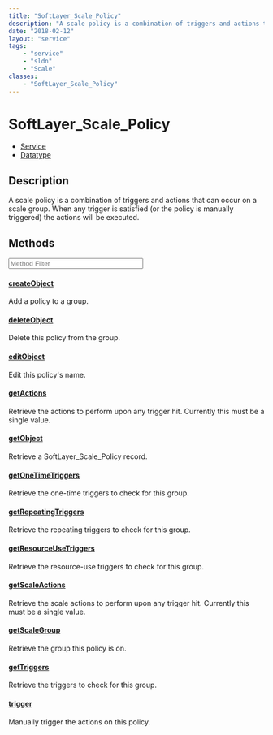 ```yaml
---
title: "SoftLayer_Scale_Policy"
description: "A scale policy is a combination of triggers and actions that can occur on a scale group. When any trigger is satisfied (... "
date: "2018-02-12"
layout: "service"
tags:
    - "service"
    - "sldn"
    - "Scale"
classes:
    - "SoftLayer_Scale_Policy"
---
```

# SoftLayer_Scale_Policy
<div id='service-datatype'>
    <ul id='sldn-reference-tabs'>
    <li id='service'> <a href='/reference/services/SoftLayer_Scale_Policy' >Service</a></li>    <li id='datatype'> <a href='/reference/datatypes/SoftLayer_Scale_Policy' >Datatype</a></li>
    </ul>
</div>

## Description


A scale policy is a combination of triggers and actions that can occur on a scale group. When any trigger is satisfied (or the policy is manually triggered) the actions will be executed. 



        
<div id="properties" class="content service-content">

## Methods

<div class="view-filters">
    <div class="clearfix">
        <div class="search-input-box">
            <input placeholder="Method Filter" onkeyup="titleSearch(inputId='edit-combine', divId='method-div', elementClass='method-row')" 
                type="text" id="edit-combine" value="" size="30" maxlength="128" class="form-text">
        </div>
    </div>
</div>

<div id="method-div">

<div class="method-row">

#### [createObject](/reference/services/SoftLayer_Scale_Policy/createObject)
Add a policy to a group.

</div>

<div class="method-row">

#### [deleteObject](/reference/services/SoftLayer_Scale_Policy/deleteObject)
Delete this policy from the group.

</div>

<div class="method-row">

#### [editObject](/reference/services/SoftLayer_Scale_Policy/editObject)
Edit this policy's name.

</div>

<div class="method-row">

#### [getActions](/reference/services/SoftLayer_Scale_Policy/getActions)
Retrieve the actions to perform upon any trigger hit. Currently this must be a single value.

</div>

<div class="method-row">

#### [getObject](/reference/services/SoftLayer_Scale_Policy/getObject)
Retrieve a SoftLayer_Scale_Policy record.

</div>

<div class="method-row">

#### [getOneTimeTriggers](/reference/services/SoftLayer_Scale_Policy/getOneTimeTriggers)
Retrieve the one-time triggers to check for this group.

</div>

<div class="method-row">

#### [getRepeatingTriggers](/reference/services/SoftLayer_Scale_Policy/getRepeatingTriggers)
Retrieve the repeating triggers to check for this group.

</div>

<div class="method-row">

#### [getResourceUseTriggers](/reference/services/SoftLayer_Scale_Policy/getResourceUseTriggers)
Retrieve the resource-use triggers to check for this group.

</div>

<div class="method-row">

#### [getScaleActions](/reference/services/SoftLayer_Scale_Policy/getScaleActions)
Retrieve the scale actions to perform upon any trigger hit. Currently this must be a single value.

</div>

<div class="method-row">

#### [getScaleGroup](/reference/services/SoftLayer_Scale_Policy/getScaleGroup)
Retrieve the group this policy is on.

</div>

<div class="method-row">

#### [getTriggers](/reference/services/SoftLayer_Scale_Policy/getTriggers)
Retrieve the triggers to check for this group.

</div>

<div class="method-row">

#### [trigger](/reference/services/SoftLayer_Scale_Policy/trigger)
Manually trigger the actions on this policy. 

</div>
</div>

</div>

